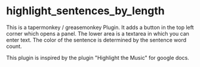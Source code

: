 # highlight_sentences_by_length

This is a tapermonkey / greasemonkey Plugin.
It adds a button in the top left corner which opens a panel.
The lower area is a textarea in which you can enter text.
The color of the sentence is determined by the sentence word count. 

This plugin is inspired by the plugin "Highlight the Music" for google docs.
